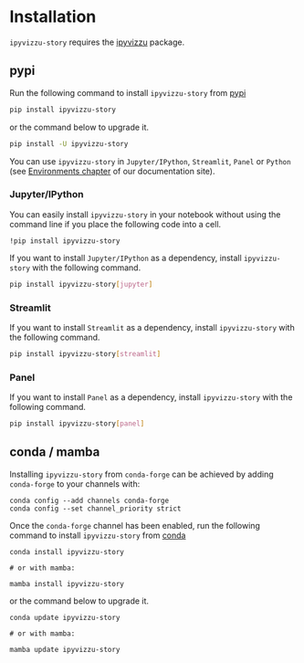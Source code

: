 # Installation

`ipyvizzu-story` requires the [ipyvizzu](https://pypi.org/project/ipyvizzu)
package.

## pypi

Run the following command to install `ipyvizzu-story` from
[pypi](https://pypi.org/project/ipyvizzu-story/)

```sh
pip install ipyvizzu-story
```

or the command below to upgrade it.

```sh
pip install -U ipyvizzu-story
```

You can use `ipyvizzu-story` in `Jupyter/IPython`, `Streamlit`, `Panel` or
`Python` (see [Environments chapter](environments/index.md) of our documentation
site).

### Jupyter/IPython

You can easily install `ipyvizzu-story` in your notebook without using the
command line if you place the following code into a cell.

```
!pip install ipyvizzu-story
```

If you want to install `Jupyter/IPython` as a dependency, install
`ipyvizzu-story` with the following command.

```sh
pip install ipyvizzu-story[jupyter]
```

### Streamlit

If you want to install `Streamlit` as a dependency, install `ipyvizzu-story`
with the following command.

```sh
pip install ipyvizzu-story[streamlit]
```

### Panel

If you want to install `Panel` as a dependency, install `ipyvizzu-story` with
the following command.

```sh
pip install ipyvizzu-story[panel]
```

## conda / mamba

Installing `ipyvizzu-story` from `conda-forge` can be achieved by adding
`conda-forge` to your channels with:

```
conda config --add channels conda-forge
conda config --set channel_priority strict
```

Once the `conda-forge` channel has been enabled, run the following command to
install `ipyvizzu-story` from
[conda](https://anaconda.org/conda-forge/ipyvizzu-story/)

```
conda install ipyvizzu-story

# or with mamba:

mamba install ipyvizzu-story
```

or the command below to upgrade it.

```
conda update ipyvizzu-story

# or with mamba:

mamba update ipyvizzu-story
```
